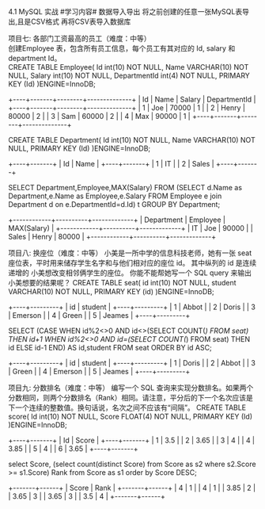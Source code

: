 4.1 MySQL 实战
#学习内容#
数据导入导出
将之前创建的任意一张MySQL表导出,且是CSV格式
再将CSV表导入数据库

项目七: 各部门工资最高的员工（难度：中等）  
创建Employee 表，包含所有员工信息，每个员工有其对应的 Id, salary 和 department Id。  
CREATE TABLE Employee(
	Id int(10) NOT NULL,
	Name VARCHAR(10) NOT NULL,
	Salary int(10) NOT NULL,
	DepartmentId int(4) NOT NULL,
  PRIMARY KEY (Id)
)ENGINE=InnoDB;  

+----+-------+--------+--------------+
| Id | Name  | Salary | DepartmentId |
+----+-------+--------+--------------+
|  1 | Joe   |  70000 |            1 |
|  2 | Henry |  80000 |            2 |
|  3 | Sam   |  60000 |            2 |
|  4 | Max   |  90000 |            1 |
+----+-------+--------+--------------+


CREATE TABLE Department(
	Id int(10) NOT NULL,
	Name VARCHAR(10) NOT NULL,
  PRIMARY KEY (Id)
)ENGINE=InnoDB;

+----+-------+
| Id | Name  |
+----+-------+
|  1 | IT    |
|  2 | Sales |
+----+-------+

SELECT Department,Employee,MAX(Salary) FROM
(SELECT d.Name as Department,e.Name as Employee,e.Salary FROM Employee e join Department d
on e.DepartmentId=d.Id) t
GROUP BY Department;

+------------+----------+-------------+
| Department | Employee | MAX(Salary) |
+------------+----------+-------------+
| IT         | Joe      |       90000 |
| Sales      | Henry    |       80000 |
+------------+----------+-------------+


项目八: 换座位（难度：中等）
小美是一所中学的信息科技老师，她有一张 seat 座位表，平时用来储存学生名字和与他们相对应的座位 id。
其中纵列的 id 是连续递增的
小美想改变相邻俩学生的座位。
你能不能帮她写一个 SQL query 来输出小美想要的结果呢？
CREATE TABLE seat(
	id int(10) NOT NULL,
	student VARCHAR(10) NOT NULL,
  PRIMARY KEY (id)
)ENGINE=InnoDB;

+----+---------+
| id | student |
+----+---------+
|  1 | Abbot   |
|  2 | Doris   |
|  3 | Emerson |
|  4 | Green   |
|  5 | Jeames  |
+----+---------+

SELECT (CASE
	WHEN id%2<>0 AND id<>(SELECT COUNT(*) FROM seat)  THEN id+1
	WHEN id%2<>0 AND id=(SELECT COUNT(*) FROM seat) THEN id
	ELSE id-1
	END) 
	AS id,student FROM seat ORDER BY id ASC;

+----+---------+
| id | student |
+----+---------+
|  1 | Doris   |
|  2 | Abbot   |
|  3 | Green   |
|  4 | Emerson |
|  5 | Jeames  |
+----+---------+


项目九:  分数排名（难度：中等）
编写一个 SQL 查询来实现分数排名。如果两个分数相同，则两个分数排名（Rank）相同。请注意，平分后的下一个名次应该是下一个连续的整数值。换句话说，名次之间不应该有“间隔”。
CREATE TABLE score(
	Id int(10) NOT NULL,
	Score FLOAT(4) NOT NULL,
  PRIMARY KEY (Id)
)ENGINE=InnoDB;

+----+-------+
| Id | Score |
+----+-------+
|  1 |   3.5 |
|  2 |  3.65 |
|  3 |     4 |
|  4 |  3.85 |
|  5 |     4 |
|  6 |  3.65 |
+----+-------+

select Score,
(select count(distinct Score) from Score as s2 where s2.Score >= s1.Score) Rank 
from Score as s1
order by Score DESC;

+-------+------+
| Score | Rank |
+-------+------+
|     4 |    1 |
|     4 |    1 |
|  3.85 |    2 |
|  3.65 |    3 |
|  3.65 |    3 |
|   3.5 |    4 |
+-------+------+

